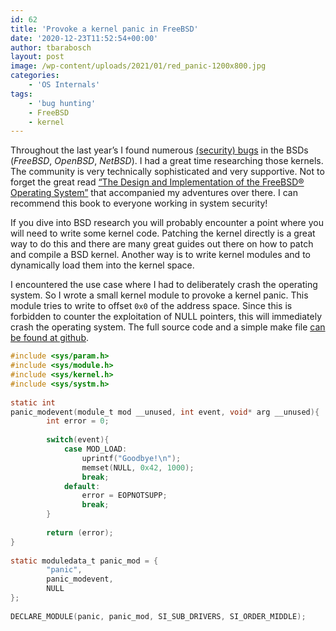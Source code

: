 ```yaml
---
id: 62
title: 'Provoke a kernel panic in FreeBSD'
date: '2020-12-23T11:52:54+00:00'
author: tbarabosch
layout: post
image: /wp-content/uploads/2021/01/red_panic-1200x800.jpg
categories:
    - 'OS Internals'
tags:
    - 'bug hunting'
    - FreeBSD
    - kernel
---
```


Throughout the last year’s I found numerous [(security) bugs](https://freshbsd.org/search?q=Barabosch&sort=commit_date) in the BSDs (*FreeBSD*, *OpenBSD*, *NetBSD*). I had a great time researching those kernels. The community is very technically sophisticated and very supportive. Not to forget the great read [“The Design and Implementation of the FreeBSD® Operating System”](https://www.oreilly.com/library/view/the-design-and/9780133761825/) that accompanied my adventures over there. I can recommend this book to everyone working in system security!

If you dive into BSD research you will probably encounter a point where you will need to write some kernel code. Patching the kernel directly is a great way to do this and there are many great guides out there on how to patch and compile a BSD kernel. Another way is to write kernel modules and to dynamically load them into the kernel space.

I encountered the use case where I had to deliberately crash the operating system. So I wrote a small kernel module to provoke a kernel panic. This module tries to write to offset `0x0` of the address space. Since this is forbidden to counter the exploitation of NULL pointers, this will immediately crash the operating system. The full source code and a simple make file [can be found at github](https://gist.github.com/tbarabosch/bb25c3497bec2413724b010a360e82a3).

```c
#include <sys/param.h>               
#include <sys/module.h>              
#include <sys/kernel.h>           
#include <sys/systm.h>       
                         
static int       
panic_modevent(module_t mod __unused, int event, void* arg __unused){            
        int error = 0;       
      
        switch(event){           
            case MOD_LOAD:       
                uprintf("Goodbye!\n");       
                memset(NULL, 0x42, 1000);       
                break;       
            default:       
                error = EOPNOTSUPP;       
                break;       
        }       
  
        return (error);       
}       
                       
static moduledata_t panic_mod = {           
        "panic",           
        panic_modevent,         
        NULL            
};       
                     
DECLARE_MODULE(panic, panic_mod, SI_SUB_DRIVERS, SI_ORDER_MIDDLE);
```
